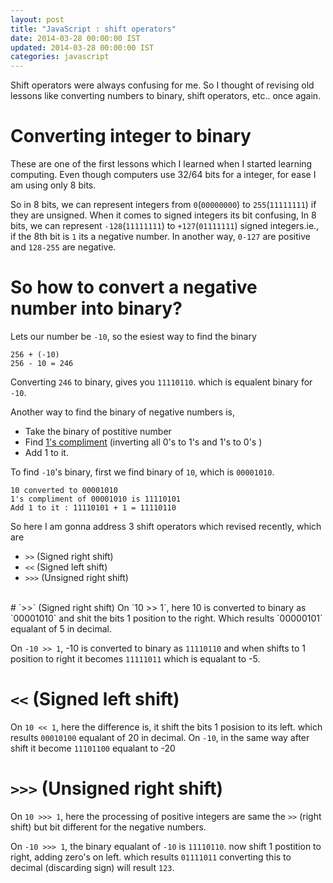 ```yaml
---
layout: post
title: "JavaScript : shift operators"
date: 2014-03-28 00:00:00 IST
updated: 2014-03-28 00:00:00 IST
categories: javascript
---
```


Shift operators were always confusing for me. So I thought of revising old lessons like converting numbers to binary, shift operators, etc.. once again.

# Converting integer to binary

These are one of the first lessons which I learned when I started learning computing. Even though computers use 32/64 bits for a integer, for ease I am using only 8 bits.

So in 8 bits, we can represent integers from `0`(`00000000`) to `255`(`11111111`) if they are unsigned. When it comes to signed integers its bit confusing, In 8 bits, we can represent `-128`(`11111111`) to `+127`(`01111111`) signed integers.ie., if the 8th bit is `1` its a negative number. In another way, `0-127` are positive and `128-255` are negative.

# So how to convert a negative number into binary?

Lets our number be `-10`, so the esiest way to find the binary

```
256 + (-10)
256 - 10 = 246
```
Converting `246` to binary, gives you `11110110`. which is equalent binary for `-10`.

Another way to find the binary of negative numbers is, 

* Take the binary of postitive number
* Find [1's compliment](https://en.wikipedia.org/wiki/1%27s_complement) (inverting all 0's to 1's and 1's to 0's ) 
* Add 1 to it.

To find `-10`'s binary, first we find binary of `10`, which is `00001010`.

```
10 converted to 00001010
1's compliment of 00001010 is 11110101
Add 1 to it : 11110101 + 1 = 11110110
```

So here I am gonna address 3 shift operators which revised recently, which are

* `>>` (Signed right shift)
* `<<` (Signed left shift)
* `>>>` (Unsigned right shift)

<br/>
# `>>` (Signed right shift)
On `10 >> 1`, here 10 is converted to binary as `00001010` and shit the bits 1 position to the right. Which results `00000101` equalant of 5 in decimal.

On `-10 >> 1`, -10 is converted to binary as `11110110` and when shifts to 1 position to right it becomes `11111011` which is equalant to -5. 

# `<<` (Signed left shift)
On `10 << 1`, here the difference is, it shift the bits 1 posision to its left. which results `00010100` equalant of 20 in decimal. On `-10`, in the same way after shift it become `11101100` equalant to -20

# `>>>` (Unsigned right shift)
On `10 >>> 1`, here the processing of positive integers are same the `>>` (right shift) but bit different for the negative numbers.

On `-10 >>> 1`, the binary equalant of `-10` is `11110110`. now shift 1 postition to right, adding zero's on left. which results `01111011` converting this to decimal (discarding sign) will result `123`.